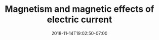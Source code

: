 ---
title: 'Magnetism and magnetic effects of electric current'
date: 2018-11-14T19:02:50-07:00
draft: false
weight: 3
---